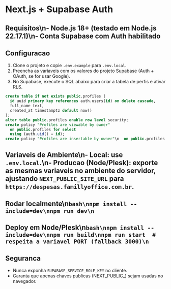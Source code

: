 # Next.js + Supabase Auth

## Requisitos\n- Node.js 18+ (testado em Node.js 22.17.1)\n- Conta Supabase com Auth habilitado

## Configuracao
1. Clone o projeto e copie `.env.example` para `.env.local`.
2. Preencha as variaveis com os valores do projeto Supabase (Auth + OAuth, se for usar Google).
3. No Supabase, execute o SQL abaixo para criar a tabela de perfis e ativar RLS.

```sql
create table if not exists public.profiles (
  id uuid primary key references auth.users(id) on delete cascade,
  full_name text,
  created_at timestamptz default now()
);
alter table public.profiles enable row level security;
create policy "Profiles are viewable by owner"
  on public.profiles for select
  using (auth.uid() = id);
create policy "Profiles are insertable by owner"\n  on public.profiles for insert\n  with check (auth.uid() = id);\ncreate policy "Profiles are updatable by owner"\n  on public.profiles for update\n  using (auth.uid() = id);
```

## Variaveis de Ambiente\n- Local: use `.env.local`.\n- Producao (Node/Plesk): exporte as mesmas variaveis no ambiente do servidor, ajustando `NEXT_PUBLIC_SITE_URL` para `https://despesas.famillyoffice.com.br`.

## Rodar localmente\n```bash\nnpm install --include=dev\nnpm run dev\n```

## Deploy em Node/Plesk\n```bash\nnpm install --include=dev\nnpm run build\nnpm run start  # respeita a variavel PORT (fallback 3000)\n```

## Seguranca
- Nunca exponha `SUPABASE_SERVICE_ROLE_KEY` no cliente.
- Garanta que apenas chaves publicas (NEXT_PUBLIC_) sejam usadas no navegador.




